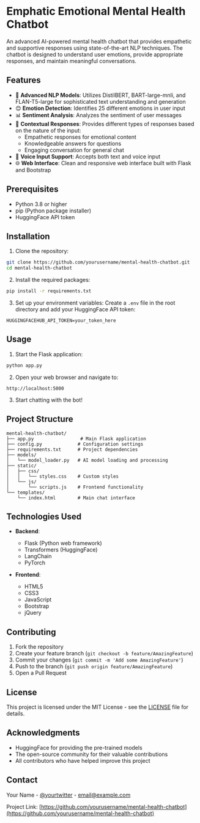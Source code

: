 # Emphatic Emotional Mental Health Chatbot

An advanced AI-powered mental health chatbot that provides empathetic and supportive responses using state-of-the-art NLP techniques. The chatbot is designed to understand user emotions, provide appropriate responses, and maintain meaningful conversations.

## Features

- 🤖 **Advanced NLP Models**: Utilizes DistilBERT, BART-large-mnli, and FLAN-T5-large for sophisticated text understanding and generation
- 😊 **Emotion Detection**: Identifies 25 different emotions in user input
- 📊 **Sentiment Analysis**: Analyzes the sentiment of user messages
- 💬 **Contextual Responses**: Provides different types of responses based on the nature of the input:
  - Empathetic responses for emotional content
  - Knowledgeable answers for questions
  - Engaging conversation for general chat
- 🎤 **Voice Input Support**: Accepts both text and voice input
- 🌐 **Web Interface**: Clean and responsive web interface built with Flask and Bootstrap

## Prerequisites

- Python 3.8 or higher
- pip (Python package installer)
- HuggingFace API token

## Installation

1. Clone the repository:
```bash
git clone https://github.com/yourusername/mental-health-chatbot.git
cd mental-health-chatbot
```

2. Install the required packages:
```bash
pip install -r requirements.txt
```

3. Set up your environment variables:
Create a `.env` file in the root directory and add your HuggingFace API token:
```
HUGGINGFACEHUB_API_TOKEN=your_token_here
```

## Usage

1. Start the Flask application:
```bash
python app.py
```

2. Open your web browser and navigate to:
```
http://localhost:5000
```

3. Start chatting with the bot!

## Project Structure

```
mental-health-chatbot/
├── app.py                 # Main Flask application
├── config.py             # Configuration settings
├── requirements.txt      # Project dependencies
├── models/
│   └── model_loader.py   # AI model loading and processing
├── static/
│   ├── css/
│   │   └── styles.css    # Custom styles
│   └── js/
│       └── scripts.js    # Frontend functionality
└── templates/
    └── index.html        # Main chat interface
```

## Technologies Used

- **Backend**:
  - Flask (Python web framework)
  - Transformers (HuggingFace)
  - LangChain
  - PyTorch

- **Frontend**:
  - HTML5
  - CSS3
  - JavaScript
  - Bootstrap
  - jQuery

## Contributing

1. Fork the repository
2. Create your feature branch (`git checkout -b feature/AmazingFeature`)
3. Commit your changes (`git commit -m 'Add some AmazingFeature'`)
4. Push to the branch (`git push origin feature/AmazingFeature`)
5. Open a Pull Request

## License

This project is licensed under the MIT License - see the [LICENSE](LICENSE) file for details.

## Acknowledgments

- HuggingFace for providing the pre-trained models
- The open-source community for their valuable contributions
- All contributors who have helped improve this project

## Contact

Your Name - [@yourtwitter](https://twitter.com/yourtwitter) - email@example.com

Project Link: [https://github.com/yourusername/mental-health-chatbot](https://github.com/yourusername/mental-health-chatbot) 